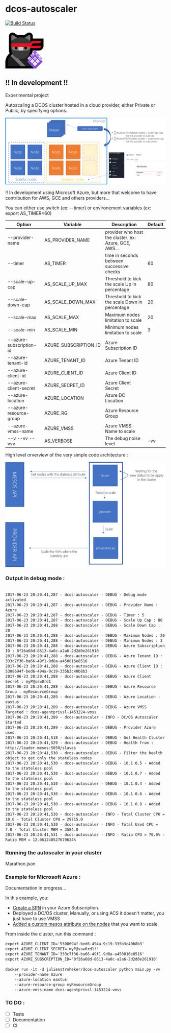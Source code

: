 # dcos-autoscaler
[![Build Status](https://travis-ci.org/julienstroheker/dcos-autoscaler.svg?branch=master)](https://travis-ci.org/julienstroheker/dcos-autoscaler)


![](./docs/dcos-autoscaler-logo.png)

## !! In development !!

Experimental project

Autoscaling a DCOS cluster hosted in a cloud provider, either Private or Public, by specifying options.

![](./docs/Overview.png)

!! In development using Microsoft Azure, but more that welcome to have contribution for AWS, GCE and others providers...

You can either use switch (ex: --timer) or environement variables (ex: export AS_TIMER=60)

| Option | Variable | Description | Default |
|---|---|---|---|
| --provider-name | AS_PROVIDER_NAME | provider who host the cluster. ex: Azure, GCE, AWS... |   |
| --timer | AS_TIMER | time in seconds between successive checks | 60 |
| --scale-up-cap | AS_SCALE_UP_MAX | Threshold to kick the scale Up in percentage | 80 |
| --scale-down-cap | AS_SCALE_DOWN_MAX | Threshold to kick the scale Down in percentage | 20 |
| --scale-max | AS_SCALE_MAX | Maximum nodes limitation to scale | 20 |
| --scale-min | AS_SCALE_MIN | Minimum nodes limitation to scale | 3 |
| --azure-subscription-id | AZURE_SUBSCRIPTION_ID | Azure Subscription ID |   |
| --azure-tenant-id | AZURE_TENANT_ID | Azure Tenant ID |   |
| --azure-client-id | AZURE_CLIENT_ID | Azure Client ID |   |
| --azure-client-secret | AZURE_SECRET_ID | Azure Client Secret |   |
| --azure-location | AZURE_LOCATION | Azure DC Location |   |
| --azure-resource-group | AZURE_RG | Azure Resource Group |   |
| --azure-vmss-name | AZURE_VMSS | Azure VMSS Name to scale |   |
| --v --vv --vvv | AS_VERBOSE | The debug noise level | -vv |

High level orverview of the very simple code architecture :

![](./docs/OverviewArchi.png)

### Output in debug mode :

```

2017-06-23 20:20:41,287 - dcos-autoscaler - DEBUG - Debug mode activated
2017-06-23 20:20:41,287 - dcos-autoscaler - DEBUG - Provider Name : Azure
2017-06-23 20:20:41,287 - dcos-autoscaler - DEBUG - Timer : 5
2017-06-23 20:20:41,287 - dcos-autoscaler - DEBUG - Scale Up Cap : 80
2017-06-23 20:20:41,288 - dcos-autoscaler - DEBUG - Scale Down Cap : 20
2017-06-23 20:20:41,288 - dcos-autoscaler - DEBUG - Maximum Nodes : 20
2017-06-23 20:20:41,288 - dcos-autoscaler - DEBUG - Minimum Nodes : 3
2017-06-23 20:20:41,288 - dcos-autoscaler - DEBUG - Azure Subscription ID : 8f26a68d-8613-4a0c-a2a6-2d2d0e261910
2017-06-23 20:20:41,288 - dcos-autoscaler - DEBUG - Azure Tenant ID : 333c7f36-ba66-49f1-9d8a-a450816e8516
2017-06-23 20:20:41,288 - dcos-autoscaler - DEBUG - Azure Client ID : 5308694f-bed6-494a-9c19-335b3c40b8b3
2017-06-23 20:20:41,288 - dcos-autoscaler - DEBUG - Azure Client Secret : myP@ssw0rd1
2017-06-23 20:20:41,288 - dcos-autoscaler - DEBUG - Azure Resource Group : myResourceGroup
2017-06-23 20:20:41,289 - dcos-autoscaler - DEBUG - Azure Location : eastus
2017-06-23 20:20:41,289 - dcos-autoscaler - DEBUG - Azure VMSS Targeted : dcos-agentprivsl-1453224-vmss
2017-06-23 20:20:41,289 - dcos-autoscaler - INFO - DC/OS Autoscaler Started
2017-06-23 20:20:41,289 - dcos-autoscaler - DEBUG - Provider Azure used
2017-06-23 20:20:41,518 - dcos-autoscaler - DEBUG - Get Health Cluster
2017-06-23 20:20:41,529 - dcos-autoscaler - DEBUG - Health from : http://leader.mesos:5050/slaves
2017-06-23 20:20:41,530 - dcos-autoscaler - DEBUG - Filter the health object to get only the stateless nodes
2017-06-23 20:20:41,530 - dcos-autoscaler - DEBUG - 10.1.0.5 - Added to the stateless pool
2017-06-23 20:20:41,530 - dcos-autoscaler - DEBUG - 10.1.0.7 - Added to the stateless pool
2017-06-23 20:20:41,530 - dcos-autoscaler - DEBUG - 10.1.0.4 - Added to the stateless pool
2017-06-23 20:20:41,530 - dcos-autoscaler - DEBUG - 10.1.0.6 - Added to the stateless pool
2017-06-23 20:20:41,530 - dcos-autoscaler - DEBUG - 10.1.0.8 - Added to the stateless pool
2017-06-23 20:20:41,530 - dcos-autoscaler - INFO - Total Cluster CPU = 10.0 - Total Cluster CPU = 29715.0
2017-06-23 20:20:41,530 - dcos-autoscaler - INFO - Total Used CPU = 7.0 - Total Cluster MEM = 3584.0
2017-06-23 20:20:41,531 - dcos-autoscaler - INFO - Ratio CPU = 70.0% - Ratio MEM = 12.061248527679624%
```

### Running the autoscaler in your cluster

Marathon.json 

### Example for Microsoft Azure :

Documentation in progress...

In this example, you:
* [Create a SPN](https://docs.microsoft.com/en-us/azure/azure-resource-manager/resource-group-create-service-principal-portal) in your Azure Subscription.
* Deployed a DC/OS cluster, Manually, or using ACS it doesn't matter, you just have to use VMSS
* [Added a custom mesos attribute on the nodes](https://dcos.io/docs/1.8/administration/faq/#q-how-to-add-mesos-attributes-to-nodes-to-use-marathon-constraints-) that you want to scale


From inside the cluster, run this command :
```
export AZURE_CLIENT_ID='5308694f-bed6-494a-9c19-335b3c40b8b3'
export AZURE_CLIENT_SECRET='myP@ssw0rd1!'
export AZURE_TENANT_ID='333c7f36-ba66-49f1-9d8a-a450816e8516'
export AZURE_SUBSCRIPTION_ID='8f26a68d-8613-4a0c-a2a6-2d2d0e261910'

docker run -it -d julienstroheker/dcos-autoscaler python main.py -vv 
    --provider-name Azure 
    --azure-location eastus
    --azure-resource-group myResourceGroup
    --azure-vmss-name dcos-agentprivsl-1453224-vmss
```
### TO DO :
- [ ] Tests
- [ ] Documentation
- [ ] CI
